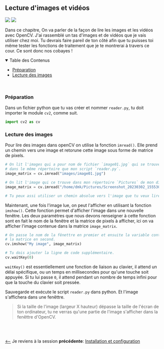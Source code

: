 ## Lecture d'images et vidéos
![](https://img.shields.io/badge/lastest-2023--03--06-success)
![](https://img.shields.io/badge/status-en%20r%C3%A9daction%20-yellow)

Dans ce chapitre, On va parler de la façon de lire les images et les vidéos avec OpenCV. J'ai rassemblé un tas d'images et de vidéos que je vais utiliser chez moi. Tu devrais faire pareil de ton côté afin que tu puisses toi même tester les fonctions de traitement que je te montrerai à travers ce cour. Ce sont donc nos cobayes !<br/>



<details id="table-content" open>
    <summary>Table des Contenus</summary>
    <ul>
        <li><a href="#préparation">Préparation</a></li>
        <li><a href="#lecture-des-images">Lecture des images</a></li>
        <!-- <li><a href="#sous-linux">Sous Linux</a>
            <ul>
                <li><a href="#installation">Installation</a>
                    <ul>
                        <li><a href="#installation-de-python">Installation de python</a></li>
                        <li><a href="#installation-de-virtualenv">Installation de virtualenv</a></li>
                        <li><a href="#installation-des-modules-fondamentaux">Installation des modules fondamentaux</a>
                            <ul>
                                <li><a href="#opencv">OpenCV</a></li>
                            </ul>
                        </li>
                    </ul>
                <li>
            </ul>
        </li> -->
    </ul>

</details>
<br/>

### Préparation
Dans un fichier python que tu vas créer et nommer `reader.py`, tu doit importer le module `cv2`, comme suit.

```python
import cv2 as cv

```

### Lecture des images
Pour lire des images dans openCV on utilise la fonction `imread()`. Elle prend un chemin vers une image et retorune cette image sous forme de matrice de pixels.

```python
# On lit l'images qui a pour nom de fichier `image01.jpg` qui se trouve
# dans le même répertoire que mon script `reader.py`.
image_matrix = cv.imread("images/image01.jpg")

# On lit l'image qui ce trouve dans mon répertoire `Pictures` de mon disque dur.
image_matrix = cv.imread("/home/dmk/Pictures/Screenshot_20230302_155530.png")

# Tu peux assi utiliser un chemin absolue vers l'image que tu veux lire.
```

Maintenant, une fois l'image lue, on peut l'afficher en utilisant la fonction `imshow()`. Cette fonction permet d'afficher l'image dans une nouvelle fenêtre. Les deux paramètres que nous devons renseigner à cette fonction sont en fait le nom de la fenêtre et la matrice de pixels à afficher, ici on va afficher l'image contenue dans la matrice `image_matrix`.

```python
# On passe le nom de la fênettre en premier et ensuite la variable contenant
# la matrice en second.
cv.imshow("My image", image_matrix)

# Tu dois ajouter la ligne de code supplémentaire.
cv.waitKey(0)

```

`waitKey()` est essentiellement une fonction de liaison au clavier, il attend un délai spécifique, ou un temps en millisecondes pour qu'une touche soit appuyée. Si tu lui passe `0`, il attend pendant un nombre de temps infini pour que la touche du clavier soit pressée.

Sauvegarde et exécute le script `reader.py` dans python. Et l'image s'affichera dans une fenêttre.

> Si la taille de l'image (largeur X hauteur) dépasse la taille de l'écran de ton ordinateur, tu ne verras qu'une partie de l'image s'afficher dans la fenêttre d'OpenCV.

<!-- 07:13 -->


<br/>
<br/>

<!-- - Je passe à la session **suivante**: [Installation et configuration](./installation/README.md) -->
[<--](../installation/README.md) Je reviens à la session **précédente**: [Installation et configuration](../installation/README.md)
